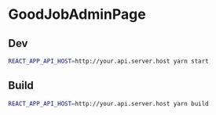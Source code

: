 # GoodJobAdminPage

## Dev
```sh
REACT_APP_API_HOST=http://your.api.server.host yarn start
```

## Build
```sh
REACT_APP_API_HOST=http://your.api.server.host yarn build
```
